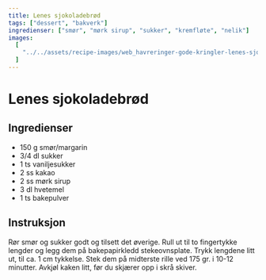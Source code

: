 ```yaml
---
title: Lenes sjokoladebrød
tags: ["dessert", "bakverk"]
ingredienser: ["smør", "mørk sirup", "sukker", "kremfløte", "nelik"]
images:
  [
    "../../assets/recipe-images/web_havreringer-gode-kringler-lenes-sjokoladebrød.jpg",
  ]
---
```


# Lenes sjokoladebrød

## Ingredienser

- 150 g smør/margarin
- 3/4 dl sukker
- 1 ts vaniljesukker
- 2 ss kakao
- 2 ss mørk sirup
- 3 dl hvetemel
- 1 ts bakepulver

## Instruksjon

Rør smør og sukker godt og tilsett det øverige. Rull ut til to fingertykke lengder og legg dem på bakepapirkledd stekeovnsplate. Trykk lengdene litt ut, til ca. 1 cm tykkelse. Stek dem på midterste rille ved 175 gr. i 10-12 minutter. Avkjøl kaken litt, før du skjærer opp i skrå skiver.

